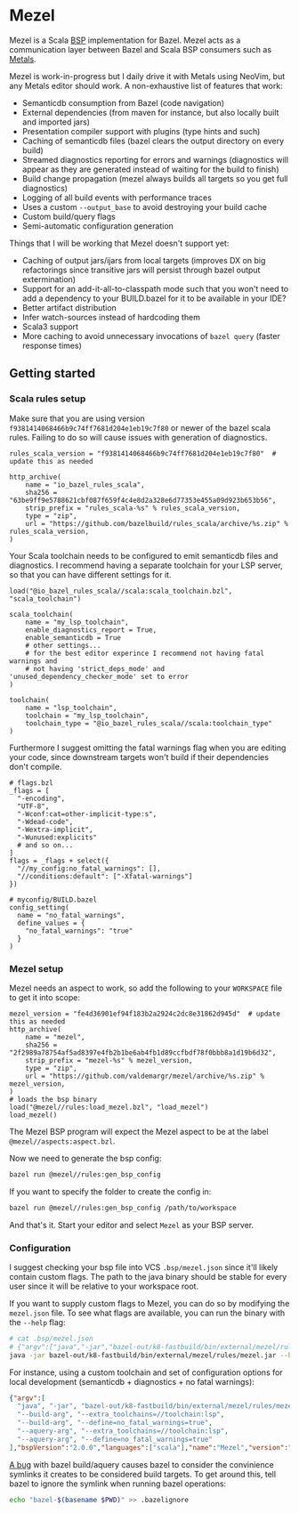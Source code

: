 # Mezel
Mezel is a Scala [BSP](https://build-server-protocol.github.io/) implementation for Bazel.
Mezel acts as a communication layer between Bazel and Scala BSP consumers such as [Metals](https://scalameta.org/metals/).

Mezel is work-in-progress but I daily drive it with Metals using NeoVim, but any Metals editor should work.
A non-exhaustive list of features that work:
* Semanticdb consumption from Bazel (code navigation)
* External dependencies (from maven for instance, but also locally built and imported jars)
* Presentation compiler support with plugins (type hints and such)
* Caching of semanticdb files (bazel clears the output directory on every build)
* Streamed diagnostics reporting for errors and warnings (diagnostics will appear as they are generated instead of waiting for the build to finish)
* Build change propagation (mezel always builds all targets so you get full diagnostics)
* Logging of all build events with performance traces
* Uses a custom `--output_base` to avoid destroying your build cache
* Custom build/query flags
* Semi-automatic configuration generation

Things that I will be working that Mezel doesn't support yet:
* Caching of output jars/ijars from local targets (improves DX on big refactorings since transitive jars will persist through bazel output extermination)
* Support for an add-it-all-to-classpath mode such that you won't need to add a dependency to your BUILD.bazel for it to be available in your IDE?
* Better artifact distribution
* Infer watch-sources instead of hardcoding them
* Scala3 support
* More caching to avoid unnecessary invocations of `bazel query` (faster response times)

## Getting started
### Scala rules setup
Make sure that you are using version `f9381414068466b9c74ff7681d204e1eb19c7f80` or newer of the bazel scala rules.
Failing to do so will cause issues with generation of diagnostics.
```starlark
rules_scala_version = "f9381414068466b9c74ff7681d204e1eb19c7f80"  # update this as needed

http_archive(
    name = "io_bazel_rules_scala",
    sha256 = "63be9ff9e5788621cbf087f659f4c4e8d2a328e6d77353e455a09d923b653b56",
    strip_prefix = "rules_scala-%s" % rules_scala_version,
    type = "zip",
    url = "https://github.com/bazelbuild/rules_scala/archive/%s.zip" % rules_scala_version,
)
```

Your Scala toolchain needs to be configured to emit semanticdb files and diagnostics.
I recommend having a separate toolchain for your LSP server, so that you can have different settings for it.
```starlark
load("@io_bazel_rules_scala//scala:scala_toolchain.bzl", "scala_toolchain")

scala_toolchain(
    name = "my_lsp_toolchain",
    enable_diagnostics_report = True,
    enable_semanticdb = True
    # other settings...
    # for the best editor experince I recommend not having fatal warnings and
    # not having 'strict_deps_mode' and 'unused_dependency_checker_mode' set to error
)

toolchain(
    name = "lsp_toolchain",
    toolchain = "my_lsp_toolchain",
    toolchain_type = "@io_bazel_rules_scala//scala:toolchain_type"
)
```
Furthermore I suggest omitting the fatal warnings flag when you are editing your code, since downstream targets won't build if their dependencies don't compile.
```starlark
# flags.bzl
_flags = [
  "-encoding",
  "UTF-8",
  "-Wconf:cat=other-implicit-type:s",
  "-Wdead-code",
  "-Wextra-implicit",
  "-Wunused:explicits"
  # and so on...
]
flags = _flags + select({
  "//my_config:no_fatal_warnings": [],
  "//conditions:default": ["-Xfatal-warnings"]
})

# myconfig/BUILD.bazel
config_setting(
  name = "no_fatal_warnings",
  define_values = {
    "no_fatal_warnings": "true"
  }
)
```

### Mezel setup
Mezel needs an aspect to work, so add the following to your `WORKSPACE` file to get it into scope:
```starlark
mezel_version = "fe4d36901ef94f183b2a2924c2dc8e31862d945d"  # update this as needed
http_archive(
    name = "mezel",
    sha256 = "2f2989a78754af5ad8397e4fb2b1be6ab4fb1d89ccfbdf78f0bbb8a1d19b6d32",
    strip_prefix = "mezel-%s" % mezel_version,
    type = "zip",
    url = "https://github.com/valdemargr/mezel/archive/%s.zip" % mezel_version,
)
# loads the bsp binary
load("@mezel//rules:load_mezel.bzl", "load_mezel")
load_mezel()
```
The Mezel BSP program will expect the Mezel aspect to be at the label `@mezel//aspects:aspect.bzl`.

Now we need to generate the bsp config:
```bash
bazel run @mezel//rules:gen_bsp_config
```

If you want to specify the folder to create the config in:
```bash
bazel run @mezel//rules:gen_bsp_config /path/to/workspace
```

And that's it. Start your editor and select `Mezel` as your BSP server.
### Configuration
I suggest checking your bsp file into VCS `.bsp/mezel.json` since it'll likely contain custom flags.
The path to the java binary should be stable for every user since it will be relative to your workspace root.

If you want to supply custom flags to Mezel, you can do so by modifying the `mezel.json` file.
To see what flags are available, you can run the binary with the `--help` flag:
```bash
# cat .bsp/mezel.json
# {"argv":["java","-jar","bazel-out/k8-fastbuild/bin/external/mezel/rules/mezel.jar"],"bspVersion":"2.0.0","languages":["scala"],"name":"Mezel","version":"1.0.0"}
java -jar bazel-out/k8-fastbuild/bin/external/mezel/rules/mezel.jar --help
```

For instance, using a custom toolchain and set of configuration options for local development (semanticdb + diagnostics + no fatal warnings):
```json
{"argv":[
  "java", "-jar", "bazel-out/k8-fastbuild/bin/external/mezel/rules/mezel.jar",
  "--build-arg", "--extra_toolchains=//toolchain:lsp",
  "--build-arg", "--define=no_fatal_warnings=true",
  "--aquery-arg", "--extra_toolchains=//toolchain:lsp",
  "--aquery-arg", "--define=no_fatal_warnings=true"
],"bspVersion":"2.0.0","languages":["scala"],"name":"Mezel","version":"1.0.0"}
```

[A bug](https://github.com/bazelbuild/bazel/issues/10653) with bazel build/aquery causes bazel to consider the convinience symlinks it creates to be considered build targets.
To get around this, tell bazel to ignore the symlink when running bazel operations:
```bash
echo "bazel-$(basename $PWD)" >> .bazelignore
```
